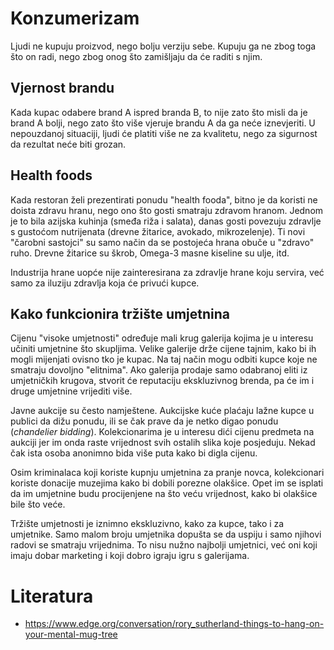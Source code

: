 # Konzumerizam

Ljudi ne kupuju proizvod, nego bolju verziju sebe. Kupuju ga ne zbog toga što on radi, nego zbog onog što zamišljaju da će raditi s njim.

## Vjernost brandu

Kada kupac odabere brand A ispred branda B, to nije zato što misli da je  brand A bolji, nego zato što više vjeruje brandu A da ga neće iznevjeriti. U nepouzdanoj situaciji, ljudi će platiti više ne za kvalitetu, nego za sigurnost da rezultat neće biti grozan.

## Health foods

Kada restoran želi prezentirati ponudu "health fooda", bitno je da koristi ne doista zdravu hranu, nego ono što gosti smatraju zdravom hranom. Jednom je to bila azijska kuhinja (smeđa riža i salata), danas gosti povezuju zdravlje s gustoćom nutrijenata (drevne žitarice, avokado, mikrozelenje). Ti novi "čarobni sastojci" su samo način da se postojeća hrana obuče u "zdravo" ruho. Drevne žitarice su škrob, Omega-3 masne kiseline su ulje, itd.

Industrija hrane uopće nije zainteresirana za zdravlje hrane koju servira, već samo za iluziju zdravlja koja će privući kupce.

## Kako funkcionira tržište umjetnina

Cijenu "visoke umjetnosti" određuje mali krug galerija kojima je u interesu učiniti umjetnine što skupljima. Velike galerije drže cijene tajnim, kako bi ih mogli mijenjati ovisno tko je kupac. Na taj način mogu odbiti kupce koje ne smatraju dovoljno "elitnima". Ako galerija prodaje samo odabranoj eliti iz umjetničkih krugova, stvorit će reputaciju ekskluzivnog brenda, pa će im i druge umjetnine vrijediti više.

Javne aukcije su često namještene. Aukcijske kuće plaćaju lažne kupce u publici da dižu ponudu, ili se čak prave da je netko digao ponudu (*chandelier bidding*). Kolekcionarima je u interesu dići cijenu predmeta na aukciji jer im onda raste vrijednost svih ostalih slika koje posjeduju. Nekad čak ista osoba anonimno bida više puta kako bi digla cijenu.

Osim kriminalaca koji koriste kupnju umjetnina za pranje novca, kolekcionari koriste donacije muzejima kako bi dobili porezne olakšice. Opet im se isplati da im umjetnine budu procijenjene na što veću vrijednost, kako bi olakšice bile što veće.

Tržište umjetnosti je iznimno ekskluzivno, kako za kupce, tako i za umjetnike. Samo malom broju umjetnika dopušta se da uspiju i samo njihovi radovi se smatraju vrijednima. To nisu nužno najbolji umjetnici, već oni koji imaju dobar marketing i koji dobro igraju igru s galerijama.

# Literatura

* https://www.edge.org/conversation/rory_sutherland-things-to-hang-on-your-mental-mug-tree
